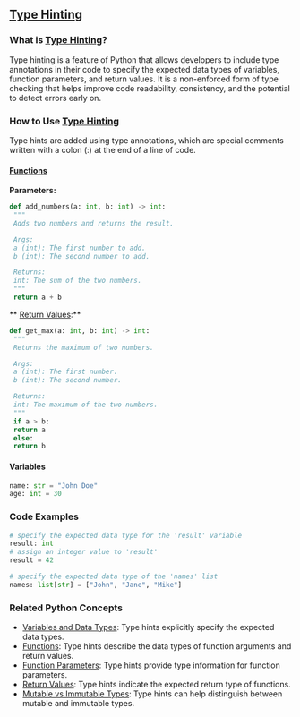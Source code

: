 ## [Type Hinting](./../Type-Hinting/)

### What is [Type Hinting](./../Type-Hinting/)?
Type hinting is a feature of Python that allows developers to include type annotations in their code to specify the expected data types of variables, function parameters, and return values. It is a non-enforced form of type checking that helps improve code readability, consistency, and the potential to detect errors early on.

### How to Use [Type Hinting](./../Type-Hinting/)
Type hints are added using type annotations, which are special comments written with a colon (:) at the end of a line of code.

#### [Functions](./../Functions/)
**Parameters:**
```python
def add_numbers(a: int, b: int) -> int:
 """
 Adds two numbers and returns the result.

 Args:
 a (int): The first number to add.
 b (int): The second number to add.

 Returns:
 int: The sum of the two numbers.
 """
 return a + b
```

** [Return Values](./../Return-Values/):**
```python
def get_max(a: int, b: int) -> int:
 """
 Returns the maximum of two numbers.

 Args:
 a (int): The first number.
 b (int): The second number.

 Returns:
 int: The maximum of the two numbers.
 """
 if a > b:
 return a
 else:
 return b
```

#### Variables
```python
name: str = "John Doe"
age: int = 30
```

### Code Examples
```python
# specify the expected data type for the 'result' variable
result: int
# assign an integer value to 'result'
result = 42
```

```python
# specify the expected data type of the 'names' list
names: list[str] = ["John", "Jane", "Mike"]
```

### Related Python Concepts

- [Variables and Data Types](./../Variables-and-Data-Types/): Type hints explicitly specify the expected data types.
- [Functions](./../Functions/): Type hints describe the data types of function arguments and return values.
- [Function Parameters](./../Function-Parameters/): Type hints provide type information for function parameters.
- [Return Values](./../Return-Values/): Type hints indicate the expected return type of functions.
- [Mutable vs Immutable Types](./../Mutable-vs-Immutable-Types/): Type hints can help distinguish between mutable and immutable types.